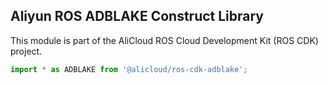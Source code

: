 ## Aliyun ROS ADBLAKE Construct Library

This module is part of the AliCloud ROS Cloud Development Kit (ROS CDK) project.

```ts
import * as ADBLAKE from '@alicloud/ros-cdk-adblake';
```